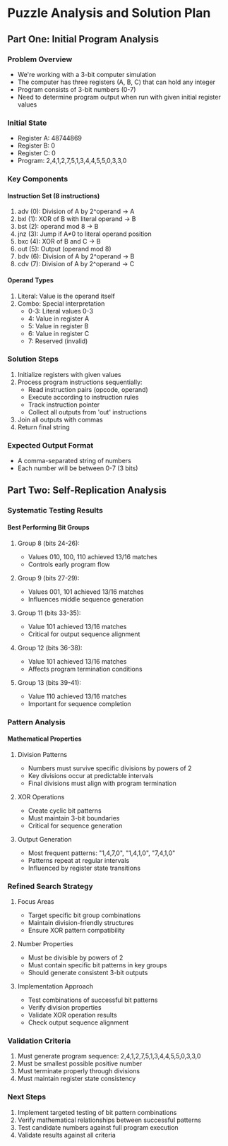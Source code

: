 # Puzzle Analysis and Solution Plan

## Part One: Initial Program Analysis

### Problem Overview
- We're working with a 3-bit computer simulation
- The computer has three registers (A, B, C) that can hold any integer
- Program consists of 3-bit numbers (0-7)
- Need to determine program output when run with given initial register values

### Initial State
- Register A: 48744869
- Register B: 0
- Register C: 0
- Program: 2,4,1,2,7,5,1,3,4,4,5,5,0,3,3,0

### Key Components

#### Instruction Set (8 instructions)
1. adv (0): Division of A by 2^operand → A
2. bxl (1): XOR of B with literal operand → B
3. bst (2): operand mod 8 → B
4. jnz (3): Jump if A≠0 to literal operand position
5. bxc (4): XOR of B and C → B
6. out (5): Output (operand mod 8)
7. bdv (6): Division of A by 2^operand → B
8. cdv (7): Division of A by 2^operand → C

#### Operand Types
1. Literal: Value is the operand itself
2. Combo: Special interpretation
   - 0-3: Literal values 0-3
   - 4: Value in register A
   - 5: Value in register B
   - 6: Value in register C
   - 7: Reserved (invalid)

### Solution Steps
1. Initialize registers with given values
2. Process program instructions sequentially:
   - Read instruction pairs (opcode, operand)
   - Execute according to instruction rules
   - Track instruction pointer
   - Collect all outputs from 'out' instructions
3. Join all outputs with commas
4. Return final string

### Expected Output Format
- A comma-separated string of numbers
- Each number will be between 0-7 (3 bits)

## Part Two: Self-Replication Analysis

### Systematic Testing Results

#### Best Performing Bit Groups
1. Group 8 (bits 24-26):
   - Values 010, 100, 110 achieved 13/16 matches
   - Controls early program flow

2. Group 9 (bits 27-29):
   - Values 001, 101 achieved 13/16 matches
   - Influences middle sequence generation

3. Group 11 (bits 33-35):
   - Value 101 achieved 13/16 matches
   - Critical for output sequence alignment

4. Group 12 (bits 36-38):
   - Value 101 achieved 13/16 matches
   - Affects program termination conditions

5. Group 13 (bits 39-41):
   - Value 110 achieved 13/16 matches
   - Important for sequence completion

### Pattern Analysis

#### Mathematical Properties
1. Division Patterns
   - Numbers must survive specific divisions by powers of 2
   - Key divisions occur at predictable intervals
   - Final divisions must align with program termination

2. XOR Operations
   - Create cyclic bit patterns
   - Must maintain 3-bit boundaries
   - Critical for sequence generation

3. Output Generation
   - Most frequent patterns: "1,4,7,0", "1,4,1,0", "7,4,1,0"
   - Patterns repeat at regular intervals
   - Influenced by register state transitions

### Refined Search Strategy

1. Focus Areas
   - Target specific bit group combinations
   - Maintain division-friendly structures
   - Ensure XOR pattern compatibility

2. Number Properties
   - Must be divisible by powers of 2
   - Must contain specific bit patterns in key groups
   - Should generate consistent 3-bit outputs

3. Implementation Approach
   - Test combinations of successful bit patterns
   - Verify division properties
   - Validate XOR operation results
   - Check output sequence alignment

### Validation Criteria
1. Must generate program sequence: 2,4,1,2,7,5,1,3,4,4,5,5,0,3,3,0
2. Must be smallest possible positive number
3. Must terminate properly through divisions
4. Must maintain register state consistency

### Next Steps
1. Implement targeted testing of bit pattern combinations
2. Verify mathematical relationships between successful patterns
3. Test candidate numbers against full program execution
4. Validate results against all criteria